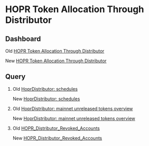 # HOPR Token Allocation Through Distributor
## Dashboard
Old [HOPR Token Allocation Through Distributor](https://dune.com/hopr/HOPR-Token-Allocation-Through-Distributor)

New [HOPR Token Allocation Through Distributor](https://dune.com/bhagirathnath18/hopr-token-allocation-through-distributor)

## Query
1. Old [HoprDistributor: schedules](https://dune.com/queries/237703)

   New [HoprDistributor: schedules](https://dune.com/queries/2600712)
   
   
2. Old [HoprDistributor: mainnet unreleased tokens overview](https://dune.com/queries/256338)

   New [HoprDistributor: mainnet unreleased tokens overview](https://dune.com/queries/2600745)
   
3. Old [HOPR_Distributor_Revoked_Accounts](https://dune.com/queries/2328026)

   New [HOPR_Distributor_Revoked_Accounts](https://dune.com/queries/2601091)
